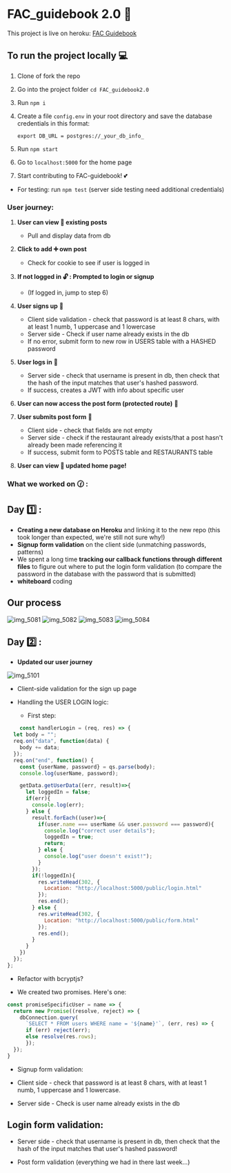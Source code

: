 # FAC_guidebook 2.0 :fork_and_knife:

This project is live on heroku: [FAC Guidebook](https://fac-guidebook-20.herokuapp.com/)

## To run the project locally :computer: 

1. Clone of fork the repo 
2. Go into the project folder `cd FAC_guidebook2.0`
3. Run `npm i`
4. Create a file `config.env` in your root directory and save the database credentials in this format: 

    ```
    export DB_URL = postgres://_your_db_info_
    ```

5. Run `npm start`
6. Go to `localhost:5000` for the home page
7. Start contributing to FAC-guidebook! :two_hearts:

  - For testing: run `npm test` (server side testing need additional credentials)

### User journey:

1. **User can view :eyes: existing posts**
    - Pull and display data from db

2. **Click to add :heavy_plus_sign: own post**
    - Check for cookie to see if user is logged in

3. **If not logged in :unlock: : Prompted to login or signup**
    - (If logged in, jump to step 6)

4. **User signs up** :lock_with_ink_pen:
    - Client side validation - check that password is at least 8 chars, with at least 1 numb, 1 uppercase and 1 lowercase
    - Server side - Check if user name already exists in the db
    - If no error, submit form to new row in USERS table with a HASHED password

5. **User logs in** :key:
    - Server side - check that username is present in db, then check that the hash of the input matches that user's hashed password.
    - If success, creates a JWT with info about specific user

6. **User can now access the post form (protected route)** :page_with_curl:

7. **User submits post form** :page_with_curl:
    - Client side - check that fields are not empty
    - Server side - check if the restaurant already exists/that a post hasn't already been made referencing it
    - If success, submit form to POSTS table and RESTAURANTS table

8. **User can view :eyes: updated home page!**



### What we worked on :clock130: : 

## Day :one: : 

- **Creating a new database on Heroku** and linking it to the new repo (this took longer than expected, we're still not sure why!)
- **Signup form validation** on the client side (unmatching passwords, patterns)
- We spent a long time **tracking our callback functions through different files** to figure out where to put the login form validation (to compare the password in the database with the password that is submitted)
- **whiteboard** coding

## Our process
![img_5081](https://user-images.githubusercontent.com/36998110/49939612-3d049600-fed5-11e8-8b82-a03d61225030.JPG)
![img_5082](https://user-images.githubusercontent.com/36998110/49939613-3d9d2c80-fed5-11e8-8032-57f2ed729284.JPG)
![img_5083](https://user-images.githubusercontent.com/36998110/49939614-3d9d2c80-fed5-11e8-9ea3-fb57c15ea165.JPG)
![img_5084](https://user-images.githubusercontent.com/36998110/49939615-3d9d2c80-fed5-11e8-9cf4-f06fd4e4d0a7.JPG)

## Day :two: : 

- **Updated our user journey**

![img_5101](https://user-images.githubusercontent.com/36998110/49939616-3d9d2c80-fed5-11e8-9223-f5a9ecff7e3a.JPG)

- Client-side validation for the sign up page

- Handling the USER LOGIN logic:

    - First step:

```js
    const handlerLogin = (req, res) => {
  let body = "";
  req.on("data", function(data) {
    body += data;
  });
  req.on("end", function() {
    const {userName, password} = qs.parse(body);
    console.log(userName, password);

    getData.getUserData((err, result)=>{
      let loggedIn = false;
      if(err){
        console.log(err);
      } else {
        result.forEach((user)=>{
          if(user.name === userName && user.password === password){
            console.log("correct user details");
            loggedIn = true;
            return;
          } else {
            console.log("user doesn't exist!");
          }
        });
        if(!loggedIn){
          res.writeHead(302, {
            Location: "http://localhost:5000/public/login.html"
          });
          res.end();
        } else {
          res.writeHead(302, {
            Location: "http://localhost:5000/public/form.html"
          });
          res.end();
        }
      }
    })
  });
};

```

  - Refactor with bcryptjs?

  - We created two promises. Here's one: 
  
  ```js
  const promiseSpecificUser = name => {
    return new Promise((resolve, reject) => {
      dbConnection.query(
        `SELECT * FROM users WHERE name = '${name}'`, (err, res) => {
        if (err) reject(err);
        else resolve(res.rows);
        });
    });
  }
  ```

  - Signup form validation: 

- Client side - check that password is at least 8 chars, with at least 1 numb, 1 uppercase and 1 lowercase.
- Server side - Check is user name already exists in the db

## Login form validation:

  - Server side - check that username is present in db, then check that the hash of the input matches that user's hashed password!

  - Post form validation (everything we had in there last week...)
